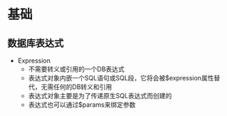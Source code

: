 # 基础
## 数据库表达式
- Expression
	- 不需要转义或引用的一个DB表达式
	- 表达式对象内嵌一个SQL语句或SQL段，它将会被$expression属性替代，无需任何的DB转义和引用
	- 表达式对象主要是为了传递原生SQL表达式而创建的
	- 表达式也可以通过$params来绑定参数